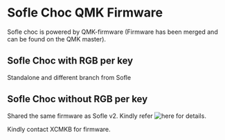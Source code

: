 # Sofle Choc QMK Firmware

Sofle choc is powered by QMK-firmware (Firmware has been merged and can be found on the QMK master).

## Sofle Choc with RGB per key
Standalone and different branch from Sofle

## Sofle Choc without RGB per key
Shared the same firmware as Sofle v2. Kindly refer ![here](https://github.com/superxc3/xcmkb/tree/main/list%20of%20items/list%20of%20keyboards/60percent/sofle/sofle%20v1%20&%20v2%20mx/firmware#rev-2022-1-2022-02-10) for details.

Kindly contact XCMKB for firmware.
